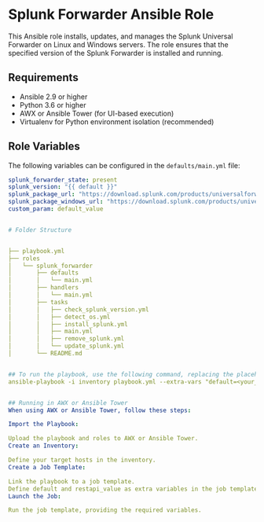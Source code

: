 # Splunk Forwarder Ansible Role

This Ansible role installs, updates, and manages the Splunk Universal Forwarder on Linux and Windows servers. The role ensures that the specified version of the Splunk Forwarder is installed and running.

## Requirements

- Ansible 2.9 or higher
- Python 3.6 or higher
- AWX or Ansible Tower (for UI-based execution)
- Virtualenv for Python environment isolation (recommended)

## Role Variables

The following variables can be configured in the `defaults/main.yml` file:

```yaml
splunk_forwarder_state: present
splunk_version: "{{ default }}"
splunk_package_url: "https://download.splunk.com/products/universalforwarder/releases/{{ splunk_version }}/linux/splunkforwarder-{{ splunk_version }}-linux-2.6-x86_64.rpm"
splunk_package_windows_url: "https://download.splunk.com/products/universalforwarder/releases/{{ splunk_version }}/windows/splunkforwarder-{{ splunk_version }}-x64-release.msi"
custom_param: default_value


# Folder Structure


├── playbook.yml
├── roles
│   └── splunk_forwarder
│       ├── defaults
│       │   └── main.yml
│       ├── handlers
│       │   └── main.yml
│       ├── tasks
│       │   ├── check_splunk_version.yml
│       │   ├── detect_os.yml
│       │   ├── install_splunk.yml
│       │   ├── main.yml
│       │   ├── remove_splunk.yml
│       │   └── update_splunk.yml
│       └── README.md


## To run the playbook, use the following command, replacing the placeholder values with actual ones as needed
ansible-playbook -i inventory playbook.yml --extra-vars "default=<your_splunk_version> restapi_value=<your_custom_value>"


## Running in AWX or Ansible Tower
When using AWX or Ansible Tower, follow these steps:

Import the Playbook:

Upload the playbook and roles to AWX or Ansible Tower.
Create an Inventory:

Define your target hosts in the inventory.
Create a Job Template:

Link the playbook to a job template.
Define default and restapi_value as extra variables in the job template.
Launch the Job:

Run the job template, providing the required variables.

